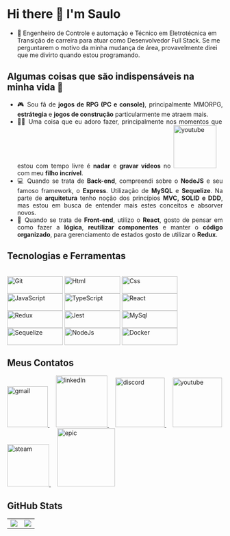 # Hi there 👋 I'm Saulo

- 🔭 Engenheiro de Controle e automação e Técnico em Eletrotécnica em Transição de carreira para atuar como Desenvolvedor Full Stack. Se me perguntarem o motivo da minha mudança de área, provavelmente direi que me divirto quando estou programando. 

## Algumas coisas que são indispensáveis na minha vida 🤔

<ul align="justify">
  <li>🎮 Sou fã de <strong>jogos de RPG (PC e console)</strong>, principalmente MMORPG, <strong>estrátegia</strong> e <strong>jogos de construção</strong> particularmente me atraem mais.</li>
  <li>🏊‍♀️ Uma coisa que eu adoro fazer, principalmente nos momentos que estou com tempo livre é <strong>nadar</strong> e <strong>gravar vídeos</strong> no <a style="margin-right: 15px;" href="https://www.youtube.com/c/warfighters/" target="_blank">
    <img width="100px" alt="youtube" src="https://img.shields.io/badge/YouTube-FF0000?style=for-the-badge&logo=youtube&logoColor=white" />
  </a> com meu <strong>filho incrível</strong>.</li>  
  <li>💻 Quando se trata de <strong>Back-end</strong>, compreendi sobre o <strong>NodeJS</strong> e seu famoso framework, o <strong>Express</strong>. Utilização de <strong>MySQL</strong> e <strong>Sequelize</strong>. Na parte de <strong>arquitetura</strong> tenho noção dos princípios <strong>MVC, SOLID e DDD</strong>, mas estou em busca de entender mais estes conceitos e absorver novos.</li>
  <li>📱 Quando se trata de <strong>Front-end</strong>, utilizo o <strong>React</strong>, gosto de pensar em como fazer a <strong>lógica</strong>, <strong>reutilizar componentes</strong> e manter o <strong>código organizado</strong>, para gerenciamento de estados gosto de utilizar o <strong>Redux</strong>.</li>
</ul>

## Tecnologias e Ferramentas
<div style="display: inline_block"><br>
  <img align="center" alt="Git" height="40" width="130" src="https://img.shields.io/badge/GitHub-100000?style=for-the-badge&logo=github&logoColor=white">
  <img align="center" alt="Html" height="40" width="130" src="https://img.shields.io/badge/HTML5-E34F26?style=for-the-badge&logo=html5&logoColor=white">
  <img align="center" alt="Css" height="40" width="130" src="https://img.shields.io/badge/CSS3-1572B6?style=for-the-badge&logo=css3&logoColor=white">
  <img align="center" alt="JavaScript" height="40" width="130" src="https://img.shields.io/badge/JavaScript-323330?style=for-the-badge&logo=javascript&logoColor=F7DF1E">
  <img align="center" alt="TypeScript" height="40" width="130" src="https://img.shields.io/badge/TypeScript-007ACC?style=for-the-badge&logo=typescript&logoColor=white">
  <img align="center" alt="React" height="40" width="130" src="https://img.shields.io/badge/React-20232A?style=for-the-badge&logo=react&logoColor=61DAFB">
  <img align="center" alt="Redux" height="40" width="130" src="https://img.shields.io/badge/Redux-593D88?style=for-the-badge&logo=redux&logoColor=white">
  <img align="center" alt="Jest" height="40" width="130" src="https://img.shields.io/badge/Jest-C21325?style=for-the-badge&logo=jest&logoColor=white">
  <img align="center" alt="MySql" height="40" width="130" src="https://img.shields.io/badge/MySQL-005C84?style=for-the-badge&logo=mysql&logoColor=white">
  <img align="center" alt="Sequelize" height="40" width="130" src="https://img.shields.io/badge/Sequelize-52B0E7?style=for-the-badge&logo=Sequelize&logoColor=white">
  <img align="center" alt="NodeJs" height="40" width="130" src="https://img.shields.io/badge/Node.js-339933?style=for-the-badge&logo=nodedotjs&logoColor=white">
  <img align="center" alt="Docker" height="40" width="130" src="https://img.shields.io/badge/Docker-2CA5E0?style=for-the-badge&logo=docker&logoColor=white">
  </div>

## Meus Contatos
  <a style="margin-right: 15px;" href="mailto:saulomichielin@gmail.com" target="_blank">
    <img width="95px" alt="gmail" src="https://img.shields.io/badge/Gmail-D14836?style=for-the-badge&logo=gmail&logoColor=white" />
  </a>
  <a style="margin-right: 15px;" href="https://www.linkedin.com/in/saulo-michielin-dev/" target="_blank">
    <img width="120px" alt="linkedIn" src="https://img.shields.io/badge/LinkedIn-0077B5?style=for-the-badge&logo=linkedin&logoColor=white" />
  </a>
  <a style="margin-right: 15px;" href="https://www.discord.com/channels/Saulo9439" target="_blank">
    <img width="115px" alt="discord" src="https://img.shields.io/badge/Discord-5865F2?style=for-the-badge&logo=discord&logoColor=white" />
  </a>
  <a style="margin-right: 15px;" href="https://www.youtube.com/c/warfighters/" target="_blank">
    <img width="115px" alt="youtube" src="https://img.shields.io/badge/YouTube-FF0000?style=for-the-badge&logo=youtube&logoColor=white" />
  </a>
  <a style="margin-right: 15px;" href="https://steamcommunity.com/id/Lucky_skyier/" target="_blank">
    <img width="98px" alt="steam" src="https://img.shields.io/badge/Steam-000000?style=for-the-badge&logo=steam&logoColor=white" />
  </a>
  <a style="margin-right: 15px;" href="https://store.epicgames.com/pt-BR/u/8c85b46cd09f404cbd31ca774a7a8d44" target="_blank">
    <img width="135px" alt="epic" src="https://img.shields.io/badge/Epic%20Games-313131?style=for-the-badge&logo=Epic%20Games&logoColor=white" />
  </a>

## GitHub Stats
<table>
<tr><td>
<a href="https://github.com/saulomichielin/github-readme-stats" rel="noopener noreferrer" target="_blank">
    <img align="center" src="https://github-readme-stats.vercel.app/api?username=saulomichielin&show_icons=true&theme=blue-green" />
  </a>
</td><td>
  <a href="https://github.com/saulomichielin/github-readme-stats" rel="noopener noreferrer" target="_blank" target="_blank">
    <img align="center" style=plastic&logo=appveyor src="https://github-readme-stats.vercel.app/api/top-langs/?username=saulomichielin&layout=compact&theme=blue-green" />
  </a>
